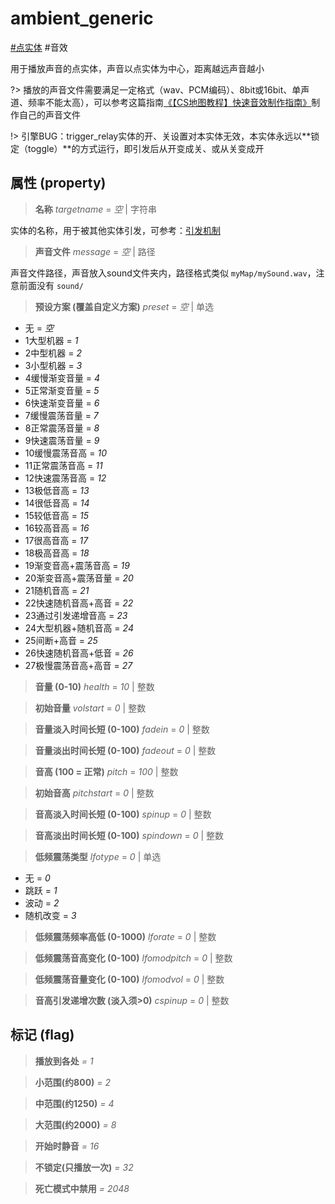 # ambient_generic
[#点实体](wiki/point_entity) #音效

用于播放声音的点实体，声音以点实体为中心，距离越远声音越小

?> 播放的声音文件需要满足一定格式（wav、PCM编码）、8bit或16bit、单声道、频率不能太高），可以参考这篇指南[《【CS地图教程】快速音效制作指南》](https://www.bilibili.com/read/cv21285786)制作自己的声音文件

!> 引擎BUG：trigger_relay实体的开、关设置对本实体无效，本实体永远以**锁定（toggle）**的方式运行，即引发后从开变成关、或从关变成开

## 属性 (property)
> **名称** *targetname* = *空* | 字符串

实体的名称，用于被其他实体引发，可参考：[引发机制](wiki/trigger)

> **声音文件** *message* = *空* | 路径

声音文件路径，声音放入sound文件夹内，路径格式类似 ```myMap/mySound.wav```，注意前面没有 ```sound/```

> **预设方案 (覆盖自定义方案)** *preset* = *空* | 单选

- 无 = *空*
- 1大型机器 = *1*
- 2中型机器 = *2*
- 3小型机器 = *3*
- 4缓慢渐变音量 = *4*
- 5正常渐变音量 = *5*
- 6快速渐变音量 = *6*
- 7缓慢震荡音量 = *7*
- 8正常震荡音量 = *8*
- 9快速震荡音量 = *9*
- 10缓慢震荡音高 = *10*
- 11正常震荡音高 = *11*
- 12快速震荡音高 = *12*
- 13极低音高 = *13*
- 14很低音高 = *14*
- 15较低音高 = *15*
- 16较高音高 = *16*
- 17很高音高 = *17*
- 18极高音高 = *18*
- 19渐变音高+震荡音高 = *19*
- 20渐变音高+震荡音量 = *20*
- 21随机音高 = *21*
- 22快速随机音高+高音 = *22*
- 23通过引发递增音高 = *23*
- 24大型机器+随机音高 = *24*
- 25间断+高音 = *25*
- 26快速随机音高+低音 = *26*
- 27极慢震荡音高+高音 = *27*

> **音量 (0-10)** *health* = *10* | 整数

> **初始音量** *volstart* = *0* | 整数

> **音量淡入时间长短 (0-100)** *fadein* = *0* | 整数

> **音量淡出时间长短 (0-100)** *fadeout* = *0* | 整数

> **音高 (100 = 正常)** *pitch* = *100* | 整数

> **初始音高** *pitchstart* = *0* | 整数

> **音高淡入时间长短 (0-100)** *spinup* = *0* | 整数

> **音高淡出时间长短 (0-100)** *spindown* = *0* | 整数

> **低频震荡类型** *lfotype* = *0* | 单选

- 无 = *0*
- 跳跃 = *1*
- 波动 = *2*
- 随机改变 = *3*

> **低频震荡频率高低 (0-1000)** *lforate* = *0* | 整数

> **低频震荡音高变化 (0-100)** *lfomodpitch* = *0* | 整数

> **低频震荡音量变化 (0-100)** *lfomodvol* = *0* | 整数

> **音高引发递增次数 (淡入须>0)** *cspinup* = *0* | 整数

## 标记 (flag)
> **播放到各处** *= 1*

> **小范围(约800)** *= 2*

> **中范围(约1250)** *= 4*

> **大范围(约2000)** *= 8*

> **开始时静音** *= 16*

> **不锁定(只播放一次)** *= 32*

> **死亡模式中禁用** *= 2048*

